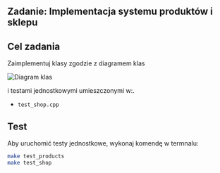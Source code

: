 ## Zadanie: Implementacja systemu produktów i sklepu

## Cel zadania

Zaimplementuj klasy zgodzie z diagramem klas

![Diagram klas](shop.png)

i testami jednostkowymi umieszczonymi w:.

- `test_shop.cpp`


## Test

Aby uruchomić testy jednostkowe, wykonaj komendę w termnalu:

```bash
make test_products
make test_shop
```
